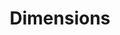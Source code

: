---
layout: default
bigquery: https://console.cloud.google.com/bigquery?p=covid-19-dimensions-ai&page=table&d=data&t=publications
contributors: Digital Science, https://www.digital-science.com/
cost: Free for personal, non-commercial use.
description: Dimensions contains more than 100 million publications, ranging from
  articles published in scholarly journals, books and book chapters, to preprints
  and conference proceedings. All publications are contextualized with linked data
  sets, funding, publications, patents, clinical trials, and policy documents. You
  can also view associated categories, funders, institutions, and researcher profiles.
documentation: https://docs.dimensions.ai/bigquery/index.html
last_edit: Mon, 04 Apr 2022 19:04:00 GMT
location: https://www.dimensions.ai/products/free/
maintained_by: Digital Science, https://www.digital-science.com/
schema_fields: '[''research_org_state_names'', ''aliases'', ''registry'', ''funding_details'',
  ''funding_eur'', ''date_online'', ''description'', ''editors'', ''metrics'', ''reference_ids'',
  ''gender'', ''repository_id'', ''relationships'', ''proceedings_title'', ''citations_count'',
  ''journal'', ''funder_org_state_codes'', ''associated_publication_doi'', ''title'',
  ''cited_by_ids'', ''language'', ''funding_cad'', ''open_access_categories'', ''date_print'',
  ''category_icrp_ct'', ''id'', ''associated_grant_ids'', ''family_members_ids'',
  ''clinical_trial_ids'', ''date_inserted'', ''research_org_cities'', ''funding_cny'',
  ''repository_url'', ''researcher_ids'', ''end_date'', ''book_title'', ''assignee_orgs'',
  ''filing_year'', ''cpc'', ''patent_ids'', ''concepts'', ''current_assignee_countries'',
  ''assignee_countries'', ''original_assignee_orgs'', ''wikipedia_url'', ''acronyms'',
  ''family_id'', ''current_assignee'', ''acronym'', ''category_icrp_cso'', ''end_year'',
  ''types'', ''parent_id'', ''open_access_categories_v2'', ''publisher'', ''funding_currency'',
  ''active_years'', ''granted_year'', ''type'', ''supporting_grant_ids'', ''category_sdg'',
  ''citation_string'', ''year'', ''status'', ''original_assignee'', ''legal_events'',
  ''publication_date'', ''research_org_city_names'', ''funding_gbp'', ''funding_aud'',
  ''filing_date'', ''issue'', ''subtitles'', ''category_hrcs_rac'', ''current_assignee_orgs'',
  ''jurisdiction'', ''altmetrics'', ''category_hrcs_hc'', ''publication_ids'', ''linkout'',
  ''pmid'', ''expiration_date'', ''funder_org'', ''funding_chf'', ''ipcr'', ''original_title'',
  ''source_id'', ''abstract'', ''original_abstract'', ''mesh_headings'', ''category_for'',
  ''category_rcdc'', ''research_orgs'', ''start_year'', ''expiration_year'', ''resulting_publication_ids'',
  ''acknowledgements'', ''interventions'', ''resulting_publication_doi'', ''phase'',
  ''funding_amount'', ''date_imported_gbq'', ''repository_name'', ''conditions'',
  ''associated_publication_pmid'', ''inventor_names'', ''category_bra'', ''funder_org_countries'',
  ''organisation_details'', ''legal_status'', ''date_modified'', ''associated_publication_arxiv_id'',
  ''license'', ''category_uoa'', ''associated_publication_id'', ''links'', ''name'',
  ''isbn'', ''doi'', ''publication_year'', ''research_org_countries'', ''funding_usd'',
  ''embargo_date'', ''date_normal'', ''funding_jpy'', ''funder_countries'', ''funder_orgs'',
  ''research_org_country_names'', ''address'', ''pages'', ''date'', ''funding_nzd'',
  ''journal_lists'', ''funder_org_acronyms'', ''grant_number'', ''brief_title'', ''categories'',
  ''investigators'', ''start_date'', ''filing_status'', ''labels'', ''original_assignee_countries'',
  ''funder_org_cities'', ''email_address'', ''application_number'', ''conference'',
  ''category_hra'', ''volume'', ''created_date'', ''granted_date'', ''authors'', ''eisbn'',
  ''family_count'', ''pmcid'', ''external_ids'', ''citations'', ''book_series_title'',
  ''priority_year'', ''mesh_terms'', ''foa_number'', ''research_org_state_codes'',
  ''established'', ''arxiv_id'', ''priority_date'', ''kind'']'
shortname: dimensions
tags:
- scholarly literature
- patents
- funding
- clinical trials
- academic profiles
terms_of_use: 'Use of both the Dimensions COVID-19 dataset and full Dimensions dataset
  are subject to the Dimensions Terms of use: https://www.dimensions.ai/policies-terms-legal '
title: Dimensions
uuid: dcff88bd-fe6b-4fdb-8159-809bf9d7bc1c
---